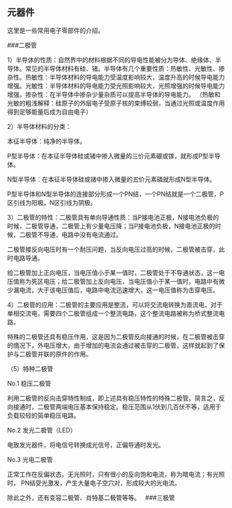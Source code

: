 ## 元器件

这里是一些常用电子零部件的介绍。

###二极管

1）半导体的性质：自然界中的材料根据不同的导电性能被分为导体、绝缘体、半导体。常见的半导体材料有硅、锗。半导体有几个重要性质：热敏性、光敏性、掺杂性。热敏性：半导体材料的导电能力受温度影响较大，温度升高的时候导电能力增强。光敏性：半导体材料的导电能力受光照影响较大，光照增强的时候导电能力增强。掺杂性：在半导体中掺杂少量杂质可以提高半导体的导电能力。
（热敏和光敏的粗浅解释：硅原子的外层电子受原子核的束缚较弱，当通过光照或温度作用得到足够能量后成为自由电子）



2）半导体材料的分类：

本征半导体：纯净的半导体。

P型半导体：在本征半导体硅或锗中掺入微量的三价元素硼或镓，就形成P型半导体。

N型半导体：在本征半导体硅或锗中掺入微量的五价元素磷就形成N型半导体。 

P型半导体和N型半导体的连接部分形成一个PN结，一个PN结就是一个二极管，P区引线为阳极，N区引线为阴极。

3）二极管的特性：二极管具有单向导通性质：当P接电池正极，N接电池负极的时候，二极管导通，二极管上有少量电压降；当P接电池负极，N接电池正极的时候，二极管不导通，电路中没有电流通过。

二极管接反向电压时有一个耐压问题，当反向电压过高的时候，二极管被击穿，此时电路导通。       

给二极管加上正向电压，当电压值小于某一值时，二极管处于不导通状态，这一电压值称为死区电压；给二极管加上反向电压，当电压值小于某一值时，电路中有微少漏电流，大于该电压值后，电路中电流迅速增大，这一电压值称为击穿电压。

4）二极管的应用：二极管的主要应用是整流，可以将交流电转换为直流电，对于单相交流电，需要四个二极管组成一个整流电路，这个整流电路被称为桥式整流电路。

特殊的二极管还具有稳压作用，这是因为二极管反向接通的时候，在二极管被击穿的情况下，外电压增大，由于增加的电流会通过被击穿的二极管，这样就起到了保护与二极管并联的原件的作用。

（5）特种二极管

No.1 稳压二极管

利用二极管的反向击穿特性制成，即上述具有稳压特性的特殊二极管。简言之，反向接通时，二极管两端电压基本保持稳定。稳压范围从1伏到几百伏不等，适用于负载较轻的简单稳压电路。

No.2 发光二极管（LED）

电致发光器件，将电信号转换成光信号，正偏导通时发光。

No.3 光电二极管

正常工作在反偏状态。无光照时，只有很小的反向饱和电流，称为暗电流；有光照时， PN结受光激发，产生大量电子空穴对，形成较大的光电流。

除此之外，还有变容二极管、肖特基二极管等等。
 
###三极管